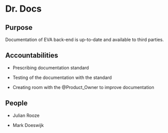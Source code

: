 # Dr. Docs 

## Purpose 

Documentation of EVA back-end is up-to-date and available to third parties. 



## Accountabilities 

* Prescribing documentation standard

* Testing of the documentation with the standard

* Creating room with the @Product_Owner to improve documentation

 

## People 

* Julian Rooze

* Mark Doeswijk

